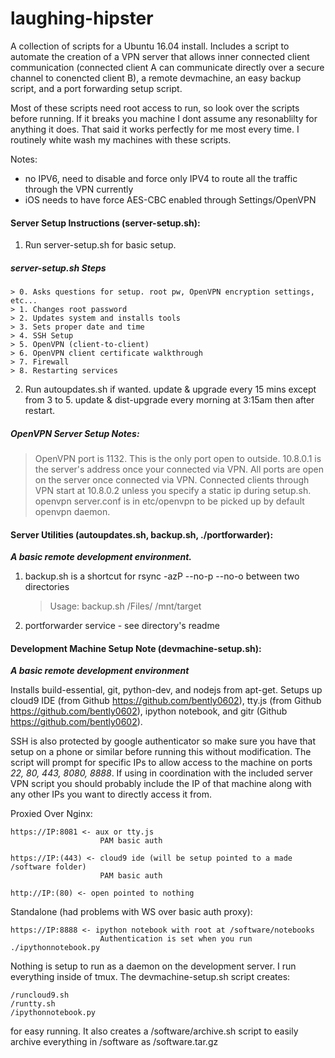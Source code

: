 laughing-hipster
================

A collection of scripts for a Ubuntu 16.04 install.
Includes a script to automate the creation of a VPN server that allows inner 
connected client communication (connected client A can communicate directly over 
a secure channel to conencted client B), a remote devmachine, 
an easy backup script, and a port forwarding setup script.

Most of these scripts need root access to run, so look over the scripts before 
running. If it breaks you machine I dont assume any resonablilty for anything it
does. That said it works perfectly for me most every time.
I routinely white wash my machines with these scripts.

Notes:
- no IPV6, need to disable and force only IPV4 to route all the traffic through the VPN currently
- iOS needs to have force AES-CBC enabled through Settings/OpenVPN

#### Server Setup Instructions (server-setup.sh):

1. Run server-setup.sh for basic setup.
##### server-setup.sh Steps

	> 0. Asks questions for setup. root pw, OpenVPN encryption settings, etc...
	> 1. Changes root password
	> 2. Updates system and installs tools
	> 3. Sets proper date and time
	> 4. SSH Setup
	> 5. OpenVPN (client-to-client)
	> 6. OpenVPN client certificate walkthrough
	> 7. Firewall
	> 8. Restarting services

2. Run autoupdates.sh if wanted. 
	update & upgrade every 15 mins except from 3 to 5.
	update & dist-upgrade every morning at 3:15am then after restart.

##### OpenVPN Server Setup Notes:

> OpenVPN port is 1132. This is the only port open to outside.
> 10.8.0.1 is the server's address once your connected via VPN.
> All ports are open on the server once connected via VPN.
> Connected clients through VPN start at 10.8.0.2 unless you 
	specify a static ip during setup.sh.
> openvpn server.conf is in etc/openvpn to be picked up by default openvpn 
	daemon.

#### Server Utilities (autoupdates.sh, backup.sh, ./portforwarder):
_**A basic remote development environment.**_

1. backup.sh is a shortcut for rsync -azP --no-p --no-o between two directories
	> Usage:
	> backup.sh /Files/ /mnt/target
2. portforwarder service - see directory's readme

#### Development Machine Setup Note (devmachine-setup.sh):
_**A basic remote development environment**_

Installs build-essential, git, python-dev, and nodejs from apt-get.
Setups up cloud9 IDE (from Github https://github.com/bently0602), 
tty.js (from Github https://github.com/bently0602), ipython notebook,
and gitr (Github https://github.com/bently0602).

SSH is also protected by google authenticator so make sure you have that setup 
on a phone or similar before running this without modification.
The script will prompt for specific IPs to allow access to the machine on ports
_22, 80, 443, 8080, 8888_.
If using in coordination with the included server VPN script you should 
probably include the IP of that machine along with any other IPs you want to directly
access it from.

Proxied Over Nginx:

	https://IP:8081 <- aux or tty.js
						PAM basic auth
		
	https://IP:(443) <- cloud9 ide (will be setup pointed to a made /software folder)
						PAM basic auth
						
	http://IP:(80) <- open pointed to nothing

Standalone (had problems with WS over basic auth proxy):

	https://IP:8888 <- ipython notebook with root at /software/notebooks
						Authentication is set when you run ./ipythonnotebook.py

Nothing is setup to run as a daemon on the development server.
I run everything inside of tmux. The devmachine-setup.sh script creates:

	/runcloud9.sh
	/runtty.sh
	/ipythonnotebook.py
	
for easy running. It also creates a /software/archive.sh script to easily archive
everything in /software as /software.tar.gz
